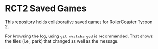 RCT2 Saved Games
================

This repository holds collaborative saved games for RollerCoaster Tycoon 2.

For browsing the log, using `git whatchanged` is recommended. That shows the files (i.e., park) that changed as well as the message.
